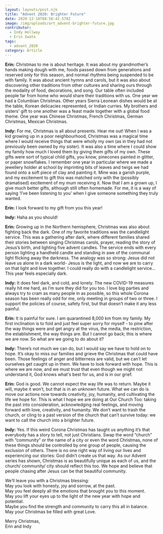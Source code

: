 ```yaml
---
layout: layouts/post.njk
title: "Advent 2020: Brighter Future"
date: 2020-12-18T08:58:42.578Z
image: /img/uploads/art_advent-brighter-future.jpg
contributor:
  - Indy Hollway
  - Erin Iwata
tags:
  - advent_2020
category: Article
---
```

**Erin:** Christmas to me is about heritage. It was about my grandmother’s hands making dough with me, foods passed down from generations and reserved only for this season, and normal rhythms being suspended to be with family. It was about ancient hymns and carols, but it was also about discovering other traditions from other cultures and sharing ours through the modality of food, decorations, and song. Our table often included people far from home who would share their traditions with us. One year we had a Columbian Christmas. Other years Sierra Leonean dishes would be at the table, Korean delicacies represented, or Indian curries. My brothers and sisters' gift to one another was a feast made together with a global food theme. One year was Chinese Christmas, French Christmas, German Christmas, Mexican Christmas. 

**Indy:** For me, Christmas is all about presents. Hear me out! When I was a kid growing up in a poor neighbourhood, Christmas was a magical time where I would receive things that were wholly my own (as in they had not previously been owned by my sister). It was also a time where I could show my family how much I loved them by giving them gifts of my own. These gifts were sort of typical child gifts, you know, pinecones painted in glitter, or paper snowflakes. I remember one year in particular where we made a jewellery holder at school by imprinting bits of leaves and twigs we had found onto a soft piece of clay and painting it. Mine was a garish purple, and my excitement to gift this was matched only with the (possibly dramatised) excitement of my mum receiving it. Now that I am a grown up, I give much better gifts, although still often homemade. For me, it is a way of saying ‘I’ve been listening to you’ when I give someone something they truly wanted. 

**Erin:** I look forward to my gift from you this year!

**Indy:** Haha as you should!

**Erin:** Growing up in the Northern hemisphere, Christmas was also about fighting back the dark. One of my favorite traditions was the candlelight service. This was a gathering after dark, where different families shared their stories between singing Christmas carols, prayer, reading the story of Jesus’s birth, and lighting five advent candles. The service ends with every person lighting a handheld candle and standing in awe of the communal light flicking away the darkness. The analogy was so strong: Jesus did not leave us alone in a dark world-  Jesus is the light, and now we are to carry on that light and love together. I could really do with a candlelight service… This year feels especially dark. 

**Indy:** It does feel dark, and cold, and lonely. The new COVID-19 measures really hit me hard, as I’m sure they did for you too. I love big parties and always try to cram as many people in as possible, so this whole Corona season has been really odd for me, only meeting in groups of two or three. I support the policies of course, safety first, but that doesn’t make it any less painful.  

**Erin:** It is painful for sure. I am quarantined 8,000 km from my family. My first inclination is to fold and just feel super sorry for myself - to pine after the way things were and get angry at the virus, the media, the restriction, the establishment, the way things are. But I cannot go back; this is where we are now. So what are we going to do about it? 

**Indy:** There’s not much we can do, but I would say we have to hold on to hope. It’s okay to miss our families and grieve the Christmas that could have been. Those feelings of anger and bitterness are valid, but we can’t let ourselves get caught up in them. We have to look forward with hope. This is where we are now, and we must trust that even though we might not understand it, God knows what's best for us, and is in our grief.

**Erin:** God is good. We cannot expect the way life was to return. Maybe it will, maybe it won’t, but that is in an unknown future. What we can do is move our actions now towards creativity, joy, humanity, and cultivating the life we hope for. This is what I hope we are doing at Our Church Too: taking the past into consideration, acknowledging real feelings, and moving forward with love, creativity, and humanity. We don’t want to trash the church, or cling to a past version of the church that can’t survive today: we want to call the church into a brighter future.  

**Indy:** Yes. If this weird Corona Christmas has taught us anything it’s that everybody has a story to tell, not just Christians. Swap the word “church” with “community” or the name of a city or even the word Christmas, none of these things should be controlled by one group of people, causing the exclusion of others. There is no one right way of living our lives and experiencing our stories: God didn’t create us that way. As our Advent series has shown, Christmas is as beautifully unique as each of us, and the church/ community/ city should reflect this too. We hope and believe that people chasing after Jesus can be that beautiful community. 

We’ll leave you with a Christmas blessing:\
May you look with honesty, joy and sorrow, at the past. \
May you feel deeply all the emotions that brought you to this moment. \
May you lift your eyes up to the light of the new year with hope and potential.\
Maybe you find the strength and community to carry this all in balance. \
May your Christmas be filled with great Love. 

Merry Christmas, \
Erin and Indy